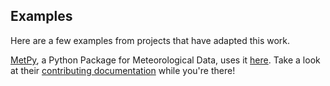 ## Examples

Here are a few examples from projects that have adapted this work.

[MetPy](https://github.com/Unidata/MetPy), a Python Package for Meteorological Data, uses it [here](https://github.com/Unidata/MetPy#contributing). Take a look at their [contributing documentation](https://github.com/Unidata/MetPy/blob/master/CONTRIBUTING.md) while you're there!



